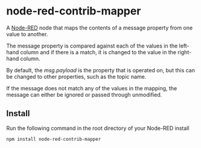 node-red-contrib-mapper
=======================

A [Node-RED] node that maps the contents of a message property from one value to another.

The message property is compared against each of the values in the left-hand column and if there is a match, it is changed to the value in the right-hand column.

By default, the *msg.payload* is the property that is operated on, but this can be changed to other properties, such as the topic name.

If the message does not match any of the values in the mapping, the message can either be ignored or passed through unmodified.


Install
-------

Run the following command in the root directory of your Node-RED install

    npm install node-red-contrib-mapper




[Node-RED]:  http://nodered.org/
